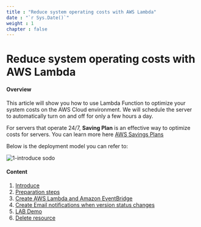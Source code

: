 ```yaml
---
title : "Reduce system operating costs with AWS Lambda"
date : "`r Sys.Date()`"
weight : 1
chapter : false
---
```


# Reduce system operating costs with AWS Lambda

#### Overview

This article will show you how to use Lambda Function to optimize your system costs on the AWS Cloud environment. We will schedule the server to automatically turn on and off for only a few hours a day.

For servers that operate 24/7, **Saving Plan** is an effective way to optimize costs for servers. You can learn more here [AWS Savings Plans](https://docs.aws.amazon.com/savingsplans/latest/userguide/what-is-savings-plans.html)

Below is the deployment model you can refer to:

   ![1-introduce sodo](/images/1-introduce/Workshop01-Introduce.png?width=70pc)

#### Content
1. [Introduce](1-Introduce)
2. [Preparation steps](2-CreateVPC-EC2)
3. [Create AWS Lambda and Amazon EventBridge](3-CreateLambdaStartStop)
4. [Create Email notifications when version status changes](4-CreateIAM-SES)
5. [LAB Demo](5-CombineTogether)
6. [Delete resource](6-Delete)